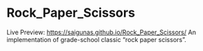 # Rock_Paper_Scissors
Live Preview: https://saigunas.github.io/Rock_Paper_Scissors/
An implementation of grade-school classic “rock paper scissors”.
